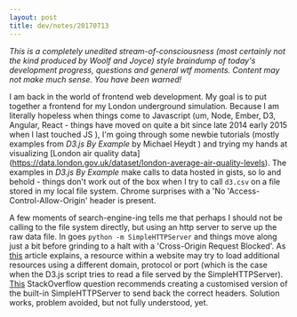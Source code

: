 ```yaml
---
layout: post
title: dev/notes/20170713
---
```


_This is a completely unedited stream-of-consciousness (most certainly not the kind
produced by Woolf and Joyce) style braindump of today's development progress,
questions and general wtf moments. Content may not make much sense. You have been
warned!_

I am back in the world of frontend web development. My goal is to put together
a frontend for my London underground simulation. Because I am literally hopeless
when things come to Javascript (um, Node, Ember, D3, Angular, React - things have moved on quite a bit since late 2014 early 2015 when I last touched JS ), I'm going
through some newbie tutorials (mostly examples from _D3.js By Example_ by
Michael Heydt ) and trying my hands at visualizing [London air quality data]
(https://data.london.gov.uk/dataset/london-average-air-quality-levels).
The examples in _D3.js By Example_ make calls to data hosted in gists, so lo
and behold - things don't work out of the box when I try to call ``d3.csv`` on
a file stored in my local file system. Chrome surprises with a 'No 'Access-Control-Allow-Origin' header is present.

A few moments of search-engine-ing tells me that perhaps I should not be
calling to the file system directly, but using an http server to serve up the
raw data file. In goes ``python -m SimpleHTTPServer`` and things move along
just a bit before grinding to a halt with a 'Cross-Origin Request Blocked'.
As [this](https://developer.mozilla.org/en-US/docs/Web/HTTP/Access_control_CORS)
article explains, a resource within a website may try to load additional resources
using a different domain, protocol or port (which is the case when the D3.js script tries to read a file served by the SimpleHTTPServer). [This](https://stackoverflow.com/questions/21956683/python-enable-access-control-on-simple-http-server) StackOverflow question recommends creating a customised version
of the built-in SimpleHTTPServer to send back the correct headers.
Solution works, problem avoided, but not fully understood, yet. 
